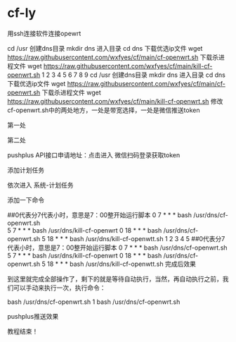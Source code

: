 # cf-ly
用ssh连接软件连接opewrt

cd /usr
创建dns目录
mkdir dns
进入目录
cd dns
下载优选ip文件
wget https://raw.githubusercontent.com/wxfyes/cf/main/cf-openwrt.sh
下载杀进程文件
wget https://raw.githubusercontent.com/wxfyes/cf/main/kill-cf-openwrt.sh
1
2
3
4
5
6
7
8
9
cd /usr
创建dns目录
mkdir dns
进入目录
cd dns
下载优选ip文件
wget https://raw.githubusercontent.com/wxfyes/cf/main/cf-openwrt.sh
下载杀进程文件
wget https://raw.githubusercontent.com/wxfyes/cf/main/kill-cf-openwrt.sh
修改cf-openwrt.sh中的两处地方，一处是带宽选择，一处是微信推送token

第一处



第二处



pushplus API接口申请地址：点击进入  微信扫码登录获取token



添加计划任务

依次进入 系统-计划任务

添加一下命令

##0代表分7代表小时，意思是7：00整开始运行脚本
0 7 * * * bash /usr/dns/cf-openwrt.sh  
5 7 * * * bash /usr/dns/kill-cf-openwrt
0 18 * * * bash /usr/dns/cf-openwrt.sh
5 18 * * * bash /usr/dns/kill-cf-openwtt.sh
1
2
3
4
5
##0代表分7代表小时，意思是7：00整开始运行脚本
0 7 * * * bash /usr/dns/cf-openwrt.sh  
5 7 * * * bash /usr/dns/kill-cf-openwrt
0 18 * * * bash /usr/dns/cf-openwrt.sh
5 18 * * * bash /usr/dns/kill-cf-openwtt.sh
完成后效果



到这里就完成全部操作了，剩下的就是等待自动执行，当然，再自动执行之前，我们可以手动来执行一次，执行命令：

bash /usr/dns/cf-openwrt.sh
1
bash /usr/dns/cf-openwrt.sh




pushplus推送效果



教程结束！
